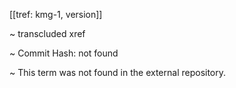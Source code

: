 [[tref: kmg-1, version]]

~ <!-- This is a copy of the saved remote text. Remove it if you like. It is automatically (re)generated --><span class="transcluded-xref-term">transcluded xref</span>

~ Commit Hash: not found

~ This term was not found in the external repository.
